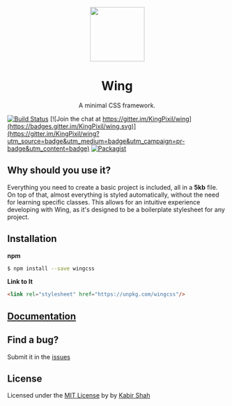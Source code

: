 <p align="center"><a href="http://usewing.ml" target="_blank"><img width="125"src="https://github.com/KingPixil/wing/raw/gh-pages/img/Wing.png"></a></p>

<h1 align="center">Wing</h1>

<p align="center">A minimal CSS framework.</p>

[![Build Status](https://travis-ci.org/KingPixil/wing.svg?branch=master)](https://travis-ci.org/KingPixil/wing)
[![Join the chat at https://gitter.im/KingPixil/wing](https://badges.gitter.im/KingPixil/wing.svg)](https://gitter.im/KingPixil/wing?utm_source=badge&utm_medium=badge&utm_campaign=pr-badge&utm_content=badge) [![Packagist](https://img.shields.io/packagist/l/doctrine/orm.svg?maxAge=2592000)]()

## Why should you use it?

Everything you need to create a basic project is included, all in a **5kb** file. On top of that, almost everything is styled automatically, without the need for learning specific classes. This allows for an intuitive experience developing with Wing, as it's designed to be a boilerplate stylesheet for any project.

## Installation

**npm**

```sh
$ npm install --save wingcss
```

**Link to It**

```html
<link rel="stylesheet" href="https://unpkg.com/wingcss"/>
```

## [Documentation](http://usewing.ml/)

## Find a bug?

Submit it in the [issues](https://github.com/KingPixil/wing/issues)

## License

Licensed under the [MIT License](http://kingpixil.github.io/license) by by [Kabir Shah](http://kabir.ml)

